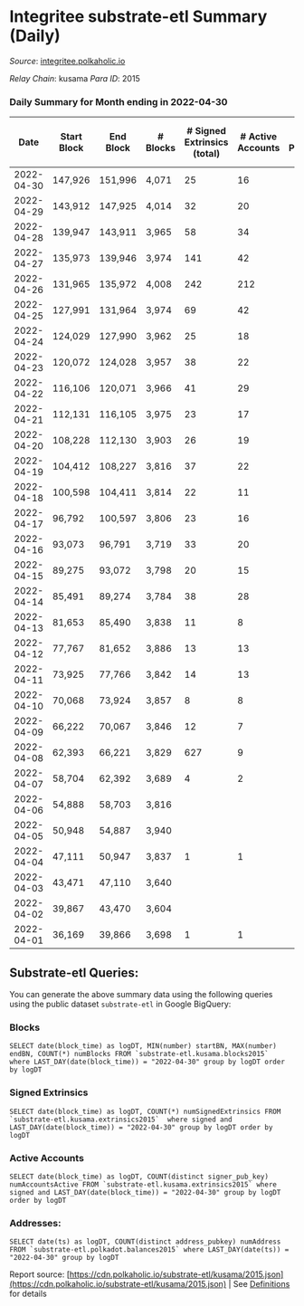 # Integritee substrate-etl Summary (Daily)

_Source_: [integritee.polkaholic.io](https://integritee.polkaholic.io)

*Relay Chain*: kusama
*Para ID*: 2015



### Daily Summary for Month ending in 2022-04-30


| Date | Start Block | End Block | # Blocks | # Signed Extrinsics (total) | # Active Accounts | # Passive | # New | # Addresses with Balances | # Events | # Transfers | # XCM Transfers In | # XCM Transfers Out |
| ---- | ----------- | --------- | -------- | --------------------------- | ----------------- | --------- | ----- | ------------------------- | -------- | ----------- | ------------------ | ------------------- |
| 2022-04-30 | 147,926 | 151,996 | 4,071  | 25 | 16 |  |  | 11,233 | 8,269 | 13 ($1,187.30) |   |   |
| 2022-04-29 | 143,912 | 147,925 | 4,014  | 32 | 20 |  |  | 11,230 | 8,194 | 16 ($6,019.32) |   |   |
| 2022-04-28 | 139,947 | 143,911 | 3,965  | 58 | 34 |  |  | 11,228 | 8,229 | 38 ($1,946.68) |   |   |
| 2022-04-27 | 135,973 | 139,946 | 3,974  | 141 | 42 |  |  | 11,224 | 8,680 | 126 ($119,846.73) |   |   |
| 2022-04-26 | 131,965 | 135,972 | 4,008  | 242 | 212 |  |  | 11,219 | 9,241 | 226 ($3,506.84) |   |   |
| 2022-04-25 | 127,991 | 131,964 | 3,974  | 69 | 42 |  |  | 11,210 | 9,312 | 309 ($50,130.73) |   |   |
| 2022-04-24 | 124,029 | 127,990 | 3,962  | 25 | 18 |  |  | 10,963 | 8,053 | 14 ($13,966.03) |   |   |
| 2022-04-23 | 120,072 | 124,028 | 3,957  | 38 | 22 |  |  | 10,962 | 8,108 | 18 ($15,569.07) |   |   |
| 2022-04-22 | 116,106 | 120,071 | 3,966  | 41 | 29 |  |  | 10,958 | 8,154 | 23 ($819.29) |   |   |
| 2022-04-21 | 112,131 | 116,105 | 3,975  | 23 | 17 |  |  | 10,953 | 8,067 | 10 ($477.02) |   |   |
| 2022-04-20 | 108,228 | 112,130 | 3,903  | 26 | 19 |  |  | 10,952 | 7,952 | 13 ($647.16) |   |   |
| 2022-04-19 | 104,412 | 108,227 | 3,816  | 37 | 22 |  |  | 10,948 | 7,817 | 19 ($9,691.71) |   |   |
| 2022-04-18 | 100,598 | 104,411 | 3,814  | 22 | 11 |  |  | 10,944 | 7,744 | 12 ($19,493.37) |   |   |
| 2022-04-17 | 96,792 | 100,597 | 3,806  | 23 | 16 |  |  | 10,942 | 7,723 | 5 ($1,633.71) |   |   |
| 2022-04-16 | 93,073 | 96,791 | 3,719  | 33 | 20 |  |  | 10,942 | 7,611 | 19 ($13,251.55) |   |   |
| 2022-04-15 | 89,275 | 93,072 | 3,798  | 20 | 15 |  |  | 10,940 | 7,700 | 12 ($200,926.89) |   |   |
| 2022-04-14 | 85,491 | 89,274 | 3,784  | 38 | 28 |  |  | 10,936 | 7,775 | 27 ($660,184.04) |   |   |
| 2022-04-13 | 81,653 | 85,490 | 3,838  | 11 | 8 |  |  | 10,930 | 7,731 | 4 ($1,318.44) |   |   |
| 2022-04-12 | 77,767 | 81,652 | 3,886  | 13 | 13 |  |  | 10,930 | 7,841 | 5 ($614.27) |   |   |
| 2022-04-11 | 73,925 | 77,766 | 3,842  | 14 | 13 |  |  | 10,930 | 7,756 | 3 ($241.25) |   |   |
| 2022-04-10 | 70,068 | 73,924 | 3,857  | 8 | 8 |  |  | 10,929 | 7,760 | 4 ($595.56) |   |   |
| 2022-04-09 | 66,222 | 70,067 | 3,846  | 12 | 7 |  |  | 10,929 | 7,754 | 4 ($644.66) |   |   |
| 2022-04-08 | 62,393 | 66,221 | 3,829  | 627 | 9 |  |  | 10,928 | 16,987 | 5 ($50.29) |   |   |
| 2022-04-07 | 58,704 | 62,392 | 3,689  | 4 | 2 |  |  | 1 | 7,396 |   |   |   |
| 2022-04-06 | 54,888 | 58,703 | 3,816  |  |  |  |  | 2 | 7,632 |   |   |   |
| 2022-04-05 | 50,948 | 54,887 | 3,940  |  |  |  |  | 2 | 7,880 |   |   |   |
| 2022-04-04 | 47,111 | 50,947 | 3,837  | 1 | 1 |  |  | 2 | 7,681 |   |   |   |
| 2022-04-03 | 43,471 | 47,110 | 3,640  |  |  |  |  | 1 | 7,280 |   |   |   |
| 2022-04-02 | 39,867 | 43,470 | 3,604  |  |  |  |  | 1 | 7,208 |   |   |   |
| 2022-04-01 | 36,169 | 39,866 | 3,698  | 1 | 1 |  |  | 1 | 7,402 |   |   |   |

## Substrate-etl Queries:
You can generate the above summary data using the following queries using the public dataset `substrate-etl` in Google BigQuery:


### Blocks
```
SELECT date(block_time) as logDT, MIN(number) startBN, MAX(number) endBN, COUNT(*) numBlocks FROM `substrate-etl.kusama.blocks2015`  where LAST_DAY(date(block_time)) = "2022-04-30" group by logDT order by logDT
```


### Signed Extrinsics
```
SELECT date(block_time) as logDT, COUNT(*) numSignedExtrinsics FROM `substrate-etl.kusama.extrinsics2015`  where signed and LAST_DAY(date(block_time)) = "2022-04-30" group by logDT order by logDT
```


### Active Accounts
```
SELECT date(block_time) as logDT, COUNT(distinct signer_pub_key) numAccountsActive FROM `substrate-etl.kusama.extrinsics2015` where signed and LAST_DAY(date(block_time)) = "2022-04-30" group by logDT order by logDT
```


### Addresses:
```
SELECT date(ts) as logDT, COUNT(distinct address_pubkey) numAddress FROM `substrate-etl.polkadot.balances2015` where LAST_DAY(date(ts)) = "2022-04-30" group by logDT
```



Report source: [https://cdn.polkaholic.io/substrate-etl/kusama/2015.json](https://cdn.polkaholic.io/substrate-etl/kusama/2015.json) | See [Definitions](/DEFINITIONS.md) for details
